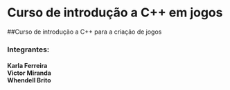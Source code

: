 # Curso de introdução a C++ em jogos

##Curso de introdução a C++ para a criação de jogos

<h3>
  Integrantes:
</h3>
<h4>
  Karla Ferreira <br> Victor Miranda <br> Whendell Brito <br>
</h4>
